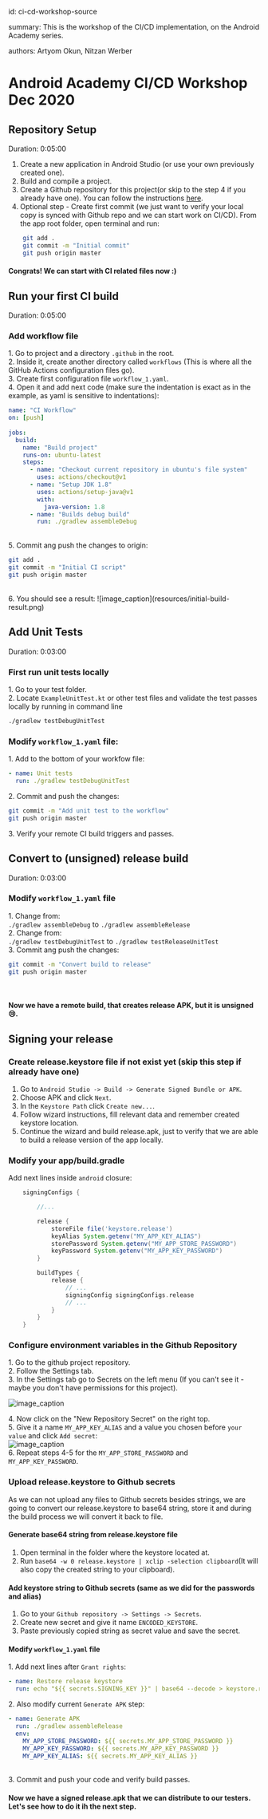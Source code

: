 id: ci-cd-workshop-source

summary: This is the workshop of the CI/CD implementation, on the Android Academy series.

authors: Artyom Okun, Nitzan Werber

# Android Academy CI/CD Workshop Dec 2020
<!-- ------------------------ -->
## Repository Setup
Duration: 0:05:00

1. Create a new application in Android Studio (or use your own previously created one).
2. Build and compile a project.
3. Create a Github repository for this project(or skip to the step 4 if you already have one). You can follow the instructions [here](https://docs.github.com/en/free-pro-team@latest/github/getting-started-with-github/create-a-repo).
4. Optional step - Create first commit (we just want to verify your local copy is synced with Github repo and we can start work on CI/CD). From the app root folder, open terminal and run:

```bash
	git add .
	git commit -m "Initial commit"
	git push origin master
``` 

#### Congrats! We can start with CI related files now :)

<!-- ------------------------ -->
##  Run your first CI build
Duration: 0:05:00

### Add workflow file

<span>1.</span> Go to project and a directory `.github` in the root.<br/>
<span>2.</span> Inside it, create another directory called `workflows` (This is where all the GitHub Actions configuration files go).<br/>
<span>3.</span> Create first configuration file `workflow_1.yaml`.<br/>
<span>4.</span> Open it and add next code (make sure the indentation is exact as in the example, as yaml is sensitive to indentations):

```yaml
name: "CI Workflow"
on: [push]
	
jobs: 
  build: 
    name: "Build project"
    runs-on: ubuntu-latest
    steps: 
      - name: "Checkout current repository in ubuntu's file system"
        uses: actions/checkout@v1
      - name: "Setup JDK 1.8"
        uses: actions/setup-java@v1
        with: 
          java-version: 1.8
      - name: "Builds debug build"
        run: ./gradlew assembleDebug
```
<br/>
<span>5.</span> Commit ang push the changes to origin:

``` bash
git add .
git commit -m "Initial CI script"
git push origin master
```
<br/>
<span>6.</span> You should see a result:
![image_caption](resources/initial-build-result.png)

<!-- ------------------------ -->

## Add Unit Tests
Duration: 0:03:00

### First run unit tests locally

<span>1.</span> Go to your test folder.<br/>
<span>2.</span> Locate `ExampleUnitTest.kt` or other test files and validate the test passes locally by running in command line<br/>

``` bash
./gradlew testDebugUnitTest
```

### Modify `workflow_1.yaml` file:

<span>1.</span> Add to the bottom of your workfow file:<br/>

```yaml
- name: Unit tests
  run: ./gradlew testDebugUnitTest
```

<span>2.</span> Commit and push the changes:

``` bash
git commit -m "Add unit test to the workflow"
git push origin master
```
<span>3.</span> Verify your remote CI build triggers and passes.


<!-- ------------------------ -->

##  Convert to (unsigned) release build
Duration: 0:03:00

### Modify `workflow_1.yaml` file

<span>1.</span> Change from:<br/>`./gradlew assembleDebug` to `./gradlew assembleRelease`<br/>
<span>2.</span> Change from:<br/> `./gradlew testDebugUnitTest` to `./gradlew testReleaseUnitTest`<br/>
<span>3.</span> Commit ang push the changes:

``` bash
git commit -m "Convert build to release"
git push origin master
```
<br/>

#### Now we have a remote build, that creates release APK, but it is unsigned 😢. 

<!-- ------------------------ -->

## Signing your release

### Create release.keystore file if not exist yet (skip this step if already have one)

1. Go to ``Android Studio -> Build -> Generate Signed Bundle or APK``.
2. Choose APK and click ``Next``.
3. In the `Keystore Path` click `Create new...`.
4. Follow wizard instructions, fill relevant data and remember created keystore location.
5. Continue the wizard and build release.apk, just to verify that we are able to build a release version of the app locally.

### Modify your app/build.gradle

Add next lines inside `android` closure:

```gradle
    signingConfigs {

        //... 

        release {
            storeFile file('keystore.release')
            keyAlias System.getenv("MY_APP_KEY_ALIAS")
            storePassword System.getenv("MY_APP_STORE_PASSWORD")
            keyPassword System.getenv("MY_APP_KEY_PASSWORD")
        }

        buildTypes {
            release {
                // ...
                signingConfig signingConfigs.release
                // ...
            }
        }
    }

```

### Configure environment variables in the Github Repository

<span>1.</span> Go to the github project repository.<br/>
<span>2.</span> Follow the Settings tab.<br/>
<span>3.</span> In the Settings tab go to Secrets on the left menu (If you can't see it - maybe you don't have permissions for this project).<br/>

![image_caption](resources/Settings_Secrets_tab_github.png)

<span>4.</span>  Now click on the "New Repository Secret" on the right top.<br/>
<span>5.</span>  Give it a name `MY_APP_KEY_ALIAS` and a value you chosen before `your value` and click `Add secret`:<br/>
![image_caption](resources/secrets_added.jpg)<br/>
<span>6.</span>  Repeat steps 4-5 for the `MY_APP_STORE_PASSWORD` and `MY_APP_KEY_PASSWORD`.<br/>

### Upload release.keystore to Github secrets

As we can not upload any files to Github secrets besides strings, we are going to convert our release.keystore to base64 string, store it and during the build process we will convert it back to file.

#### Generate base64 string from release.keystore file

1. Open terminal in the folder where the keystore located at.
2. Run `base64 -w 0 release.keystore | xclip -selection clipboard`(It will also copy the created string to your clipboard).

#### Add keystore string to Github secrets (same as we did for the passwords and alias)

1. Go to your `Github repository -> Settings -> Secrets`.
2. Create new secret and give it name `ENCODED_KEYSTORE`.
3. Paste previously copied string as secret value and save the secret.

#### Modify `workflow_1.yaml` file

<span>1.</span> Add next lines after `Grant rights`:<br/>

``` yaml
- name: Restore release keystore
  run: echo "${{ secrets.SIGNING_KEY }}" | base64 --decode > keystore.release
```
<span>2.</span> Also modify current `Generate APK` step:

``` yaml
- name: Generate APK
  run: ./gradlew assembleRelease
  env:
    MY_APP_STORE_PASSWORD: ${{ secrets.MY_APP_STORE_PASSWORD }}
    MY_APP_KEY_PASSWORD: ${{ secrets.MY_APP_KEY_PASSWORD }}
    MY_APP_KEY_ALIAS: ${{ secrets.MY_APP_KEY_ALIAS }}
```
<br/>
<span>3.</span> Commit and push your code and verify build passes.

#### Now we have a signed release.apk that we can distribute to our testers. Let's see how to do it ih the next step.